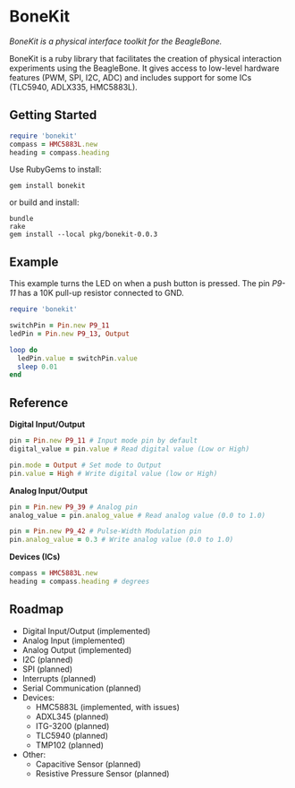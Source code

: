 # BoneKit

_BoneKit is a physical interface toolkit for the BeagleBone._

BoneKit is a ruby library that facilitates the creation of physical interaction experiments using the BeagleBone. It gives access to low-level hardware features (PWM, SPI, I2C, ADC) and includes support for some ICs (TLC5940, ADLX335, HMC5883L).

## Getting Started

```ruby
require 'bonekit'
compass = HMC5883L.new
heading = compass.heading
```

Use RubyGems to install:

```
gem install bonekit
```

or build and install:

```
bundle
rake
gem install --local pkg/bonekit-0.0.3
```

## Example

This example turns the LED on when a push button is pressed. The pin _P9-11_ has a 10K pull-up resistor connected to GND. 

```ruby
require 'bonekit'

switchPin = Pin.new P9_11
ledPin = Pin.new P9_13, Output

loop do
  ledPin.value = switchPin.value 
  sleep 0.01
end
```

## Reference

__Digital Input/Output__

```ruby
pin = Pin.new P9_11 # Input mode pin by default
digital_value = pin.value # Read digital value (Low or High)

pin.mode = Output # Set mode to Output
pin.value = High # Write digital value (low or High)
```

__Analog Input/Output__

```ruby
pin = Pin.new P9_39 # Analog pin
analog_value = pin.analog_value # Read analog value (0.0 to 1.0)
```

```ruby
pin = Pin.new P9_42 # Pulse-Width Modulation pin
pin.analog_value = 0.3 # Write analog value (0.0 to 1.0)
```

__Devices (ICs)__

```ruby
compass = HMC5883L.new
heading = compass.heading # degrees
```

## Roadmap

* Digital Input/Output (implemented)
* Analog Input (implemented)
* Analog Output (implemented)
* I2C (planned)
* SPI (planned)
* Interrupts (planned)
* Serial Communication (planned)
* Devices:
  * HMC5883L (implemented, with issues)
  * ADXL345 (planned)
  * ITG-3200 (planned) 
  * TLC5940 (planned)
  * TMP102 (planned)
* Other:
  * Capacitive Sensor (planned)
  * Resistive Pressure Sensor (planned) 

